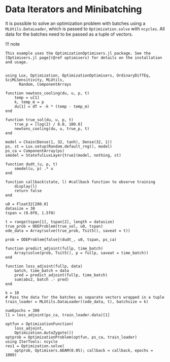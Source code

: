 # Data Iterators and Minibatching

It is possible to solve an optimization problem with batches using a `MLUtils.DataLoader`, which is passed to `Optimization.solve` with `ncycles`. All data for the batches need to be passed as a tuple of vectors.

!!! note
    
    This example uses the OptimizationOptimisers.jl package. See the
    [Optimisers.jl page](@ref optimisers) for details on the installation and usage.

```@example minibatch

using Lux, Optimization, OptimizationOptimisers, OrdinaryDiffEq, SciMLSensitivity, MLUtils,
      Random, ComponentArrays

function newtons_cooling(du, u, p, t)
    temp = u[1]
    k, temp_m = p
    du[1] = dT = -k * (temp - temp_m)
end

function true_sol(du, u, p, t)
    true_p = [log(2) / 8.0, 100.0]
    newtons_cooling(du, u, true_p, t)
end

model = Chain(Dense(1, 32, tanh), Dense(32, 1))
ps, st = Lux.setup(Random.default_rng(), model)
ps_ca = ComponentArray(ps)
smodel = StatefulLuxLayer{true}(model, nothing, st)

function dudt_(u, p, t)
    smodel(u, p) .* u
end

function callback(state, l) #callback function to observe training
    display(l)
    return false
end

u0 = Float32[200.0]
datasize = 30
tspan = (0.0f0, 1.5f0)

t = range(tspan[1], tspan[2], length = datasize)
true_prob = ODEProblem(true_sol, u0, tspan)
ode_data = Array(solve(true_prob, Tsit5(), saveat = t))

prob = ODEProblem{false}(dudt_, u0, tspan, ps_ca)

function predict_adjoint(fullp, time_batch)
    Array(solve(prob, Tsit5(), p = fullp, saveat = time_batch))
end

function loss_adjoint(fullp, data)
    batch, time_batch = data
    pred = predict_adjoint(fullp, time_batch)
    sum(abs2, batch .- pred)
end

k = 10
# Pass the data for the batches as separate vectors wrapped in a tuple
train_loader = MLUtils.DataLoader((ode_data, t), batchsize = k)

numEpochs = 300
l1 = loss_adjoint(ps_ca, train_loader.data)[1]

optfun = OptimizationFunction(
    loss_adjoint,
    Optimization.AutoZygote())
optprob = OptimizationProblem(optfun, ps_ca, train_loader)
using IterTools: ncycle
res1 = Optimization.solve(
    optprob, Optimisers.ADAM(0.05); callback = callback, epochs = 1000)
```
